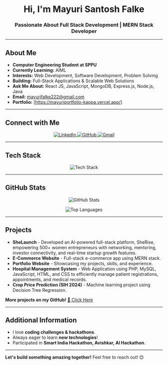 <h1 align="center"> Hi, I'm Mayuri Santosh Falke</h1>
<h3 align="center">Passionate About Full Stack Development |  MERN Stack Developer </h3>


---

##  About Me  
-  **Computer Engineering Student at SPPU**  
-  **Currently Learning:** AIML
-  **Interests:** Web Development, Software Development, Problem Solving  
-  **Building:** Full-Stack Applications & Scalable Web Solutions  
-  **Ask Me About:** React JS, JavaScript, MongoDB, Express.js, Node.js, Java  
-  **Email:** [mayurifalke222@gmail.com](mailto:mayurifalke222@gmail.com)  
-  **Portfolio:** [https://mayuriportfolio-kappa.vercel.app/]

---
##  Connect with Me  
<p align="center">
  <a href="https://linkedin.com/in/mayuri-falke-7890a1291" target="_blank" rel="nofollow">
    <img src="https://img.shields.io/badge/-LinkedIn-0077B5?style=for-the-badge&logo=linkedin&logoColor=white" alt="LinkedIn" />
  </a>
  <a href="https://github.com/mayurifalke" target="_blank" rel="nofollow">
    <img src="https://img.shields.io/badge/-GitHub-181717?style=for-the-badge&logo=github&logoColor=white" alt="GitHub" />
  </a>
  <a href="mailto:mayurifalke222@gmail.com" rel="nofollow">
    <img src="https://img.shields.io/badge/-Gmail-D14836?style=for-the-badge&logo=gmail&logoColor=white" alt="Gmail" />
  </a>
</p>

---

##  Tech Stack  
<p align="center">
  <img src="https://skillicons.dev/icons?i=html,css,bootstrap,js,react,nodejs,express,mongodb,mysql,java,python,c,cpp,git,github,vscode,php,tailwind" alt="Tech Stack" />
</p>

---

## GitHub Stats  
<p align="center">
  <img src="https://github-readme-stats.vercel.app/api?username=mayurifalke&show_icons=true&theme=tokyonight" alt="GitHub Stats" />
</p>
<p align="center">
  <img src="https://github-readme-stats.vercel.app/api/top-langs/?username=mayurifalke&layout=compact&theme=tokyonight" alt="Top Languages" />
</p>

---

##  Projects  
- **SheLaunch** - Developed an AI-powered full-stack platform, SheRise, empowering 500+ women entrepreneurs with networking, mentoring, investor connectivity, and real-time startup growth features.
- **E-Commerce Website** - Full-stack e-commerce app using MERN stack.  
- **Portfolio Website** - Showcasing my projects, skills, and experience.  
- **Hospital Management System** - Web Application using PHP, MySQL, JavaScript, HTML, and CSS to efficiently manage patient registrations, appointments, and medical records.  
- **Crop Price Prediction (SIH 2024)** - Machine learning project using Decision Tree Regression.  

 **More projects on my GitHub!** [🔗 Click Here](https://github.com/mayurifalke)

---


## Additional Information
-  I love **coding challenges & hackathons**.
-  Always eager to learn **new technologies**!  
-  Participated in **Smart India Hackathon, Avishkar, AI Hackathon**.  


---

 **Let's build something amazing together!** Feel free to reach out! 😊
